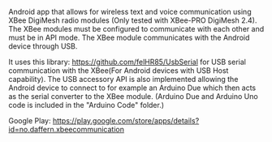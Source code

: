 Android app that allows for wireless text and voice communication using XBee DigiMesh radio modules (Only tested with XBee-PRO DigiMesh 2.4). The XBee modules must be configured to communicate with each other and must be in API mode. The XBee module communicates with the Android device through USB.

It uses this library: https://github.com/felHR85/UsbSerial for USB serial communication with the XBee(For Android devices with USB Host capability). The USB accessory API is also implemented allowing the Android device to connect to for example an Arduino Due which then acts as the serial converter to the XBee module. (Arduino Due and Arduino Uno code is included in the "Arduino Code" folder.)

Google Play: https://play.google.com/store/apps/details?id=no.daffern.xbeecommunication
